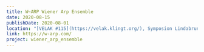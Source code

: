 ```yaml
---
title: W~ARP Wiener Arp Ensemble
date: 2020-08-15
publishDate: 2020-08-01
location: "[VELAK #115](https://velak.klingt.org/), Symposion Lindabrunn [A]"
link: https://w-arp.com/
project: wiener_arp_ensemble
---
```



